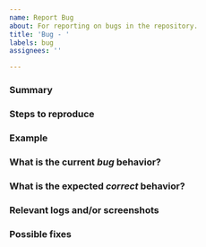 ```yaml
---
name: Report Bug
about: For reporting on bugs in the repository.
title: 'Bug - '
labels: bug
assignees: ''

---
```


### Summary

<!-- Summarize the bug encountered concisely -->

### Steps to reproduce

<!-- How one can reproduce the issue - this is very important -->

### Example

<!-- If possible, please create an example that exhibits the problematic behaviour, and link to it here in the bug report -->

### What is the current *bug* behavior?

<!-- What actually happens -->

### What is the expected *correct* behavior?

<!-- What you should see instead -->

### Relevant logs and/or screenshots

<!-- Paste any relevant logs - please use code blocks (```) to format console output,
logs, and code as it's very hard to read otherwise. -->

### Possible fixes

<!-- If you can, link to the line of code that might be responsible for the problem -->
